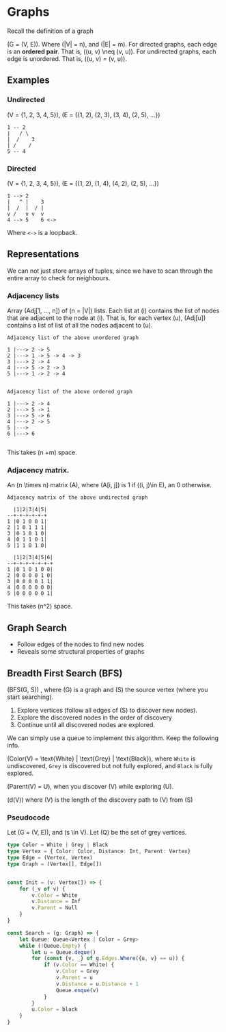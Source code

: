 # Graphs

Recall the definition of a graph 

\(G = (V, E)\). Where \(|V| = n\), and \(|E| = m\). For directed graphs, each edge is an **ordered pair**. That is, \((u, v) \neq (v, u)\). For undirected graphs, each edge is unordered. That is, \((u, v) = (v, u)\).

## Examples

### Undirected

\(V = \{1, 2, 3, 4, 5\}\), \(E = \{(1, 2), (2, 3), (3, 4), (2, 5), ...\}\)

```
1 -- 2 
|   / \
|  /    3
| /    /
5 -- 4 
```
### Directed
\(V = \{1, 2, 3, 4, 5\}\), \(E = \{(1, 2), (1, 4), (4, 2), (2, 5), ...\}\)


```
1 --> 2 
|   ^ |    3
|  /  |  / |
v /   v v  v
4 --> 5    6 <->
```

Where `<->` is a loopback.

## Representations

We can not just store arrays of tuples, since we have to scan through the entire array to check for neighbours.

### Adjacency lists
Array \(Adj[1, ..., n]\) of \(n = |V|\) lists. Each list at \(i\) contains the list of nodes that are adjacent to the node at \(i\). That is, for each vertex \(u\), \(Adj[u]\) contains a list of list of all the nodes adjacent to \(u\).



```
Adjacency list of the above unordered graph

1 |---> 2 -> 5
2 |---> 1 -> 5 -> 4 -> 3
3 |---> 2 -> 4
4 |---> 5 -> 2 -> 3
5 |---> 1 -> 2 -> 4
  
```

```
Adjacency list of the above ordered graph

1 |---> 2 -> 4
2 |---> 5 -> 1
3 |---> 5 -> 6
4 |---> 2 -> 5
5 |---> 
6 |---> 6
  
```

This takes \(n +m\) space.

### Adjacency matrix.

An \(n \times n\) matrix \(A\), where \(A[i, j]\) is 1 if \((i, j)\in E\), an 0 otherwise.


```
Adjacency matrix of the above undirected graph

  |1|2|3|4|5|
--+-+-+-+-+-+
1 |0 1 0 0 1|
2 |1 0 1 1 1|
3 |0 1 0 1 0|
4 |0 1 1 0 1|
5 |1 1 0 1 0|
```


```
  |1|2|3|4|5|6|
--+-+-+-+-+-+-+
1 |0 1 0 1 0 0|
2 |0 0 0 0 1 0|
3 |0 0 0 0 1 1|
4 |0 0 0 0 0 0|
5 |0 0 0 0 0 1|
```


This takes \(n^2\) space.


## Graph Search

* Follow edges of the nodes to find new nodes
* Reveals some structural properties of graphs

## Breadth First Search (BFS)

\(BFS(G, S)\) , where \(G\) is a graph and \(S\) the source vertex (where you start searching).

1. Explore vertices (follow all edges of \(S\) to discover new nodes).
2. Explore the discovered nodes in the order of discovery
3. Continue until all discovered nodes are explored.

We can simply use a queue to implement this algorithm.
Keep the following info.

\(Color(V) = \text{White} | \text{Grey} | \text{Black}\), where `White` is undiscovered, `Grey` is discovered but not fully explored, and `Black` is fully explored.

\(Parent(V) = U\), when you discover \(V\) while exploring \(U\).

\(d(V)\) where \(V\) is the length of the discovery path to \(V\) from \(S\)


### Pseudocode
Let \(G = (V, E)\), and \(s \in V\). Let \(Q\) be the set of grey vertices.
```typescript
type Color = White | Grey | Black
type Vertex = { Color: Color, Distance: Int, Parent: Vertex}
type Edge = (Vertex, Vertex) 
type Graph = (Vertex[], Edge[])


const Init = (v: Vertex[]) => {
    for (_v of v) {
        v.Color = White
        v.Distance = Inf
        v.Parent = Null
    }
} 

const Search = (g: Graph) => {
    let Queue: Queue<Vertex | Color = Grey>
    while (!Queue.Empty) {
        let u = Queue.deque()
        for (const {v, _} of g.Edges.Where({u, v} == u)) {
            if (v.Color == White) {
                v.Color = Grey
                v.Parent = u
                v.Distance = u.Distance + 1
                Queue.enque(v)
            }
        }
        u.Color = black
    }
}
```
##